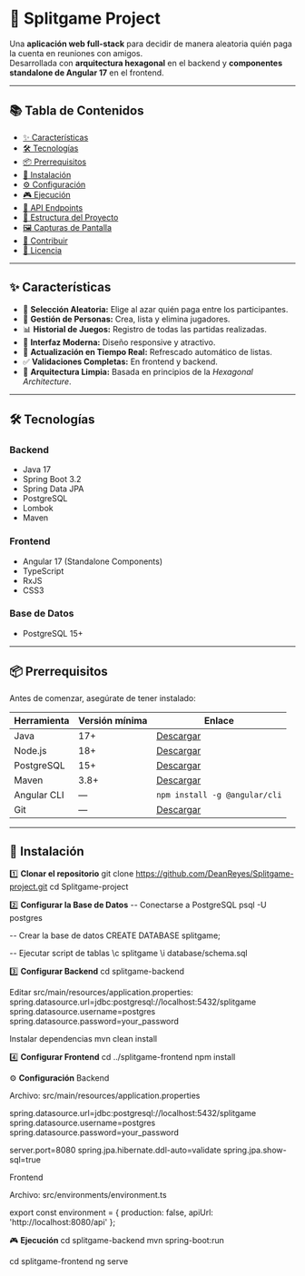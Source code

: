 # 🎲 Splitgame Project

Una **aplicación web full-stack** para decidir de manera aleatoria quién paga la cuenta en reuniones con amigos.  
Desarrollada con **arquitectura hexagonal** en el backend y **componentes standalone de Angular 17** en el frontend.

---

## 📚 Tabla de Contenidos

- [✨ Características](#-características)
- [🛠 Tecnologías](#-tecnologías)
- [📦 Prerrequisitos](#-prerrequisitos)
- [🚀 Instalación](#-instalación)
- [⚙️ Configuración](#️-configuración)
- [🎮 Ejecución](#-ejecución)
- [📡 API Endpoints](#-api-endpoints)
- [📂 Estructura del Proyecto](#-estructura-del-proyecto)
- [🖼️ Capturas de Pantalla](#️-capturas-de-pantalla)
- [🤝 Contribuir](#-contribuir)
- [📄 Licencia](#-licencia)

---

## ✨ Características

- 🎲 **Selección Aleatoria:** Elige al azar quién paga entre los participantes.  
- 👥 **Gestión de Personas:** Crea, lista y elimina jugadores.  
- 📊 **Historial de Juegos:** Registro de todas las partidas realizadas.  
- 🎨 **Interfaz Moderna:** Diseño responsive y atractivo.  
- 🔄 **Actualización en Tiempo Real:** Refrescado automático de listas.  
- ✅ **Validaciones Completas:** En frontend y backend.  
- 🧱 **Arquitectura Limpia:** Basada en principios de la *Hexagonal Architecture*.  

---

## 🛠 Tecnologías

### Backend
- Java 17  
- Spring Boot 3.2  
- Spring Data JPA  
- PostgreSQL  
- Lombok  
- Maven  

### Frontend
- Angular 17 (Standalone Components)  
- TypeScript  
- RxJS  
- CSS3  

### Base de Datos
- PostgreSQL 15+  

---

## 📦 Prerrequisitos

Antes de comenzar, asegúrate de tener instalado:

| Herramienta | Versión mínima | Enlace |
|--------------|----------------|--------|
| Java | 17+ | [Descargar](https://adoptium.net) |
| Node.js | 18+ | [Descargar](https://nodejs.org) |
| PostgreSQL | 15+ | [Descargar](https://www.postgresql.org/download/) |
| Maven | 3.8+ | [Descargar](https://maven.apache.org/download.cgi) |
| Angular CLI | — | `npm install -g @angular/cli` |
| Git | — | [Descargar](https://git-scm.com/downloads) |

---

## 🚀 Instalación

1️⃣ **Clonar el repositorio**
git clone https://github.com/DeanReyes/Splitgame-project.git
cd Splitgame-project

2️⃣ **Configurar la Base de Datos**
-- Conectarse a PostgreSQL
psql -U postgres

-- Crear la base de datos
CREATE DATABASE splitgame;

-- Ejecutar script de tablas
\c splitgame
\i database/schema.sql

3️⃣ **Configurar Backend**
cd splitgame-backend

Editar src/main/resources/application.properties:
spring.datasource.url=jdbc:postgresql://localhost:5432/splitgame
spring.datasource.username=postgres
spring.datasource.password=your_password

Instalar dependencias
mvn clean install

4️⃣ **Configurar Frontend**
cd ../splitgame-frontend
npm install

⚙️ **Configuración**
Backend

Archivo: src/main/resources/application.properties

spring.datasource.url=jdbc:postgresql://localhost:5432/splitgame
spring.datasource.username=postgres
spring.datasource.password=your_password

server.port=8080
spring.jpa.hibernate.ddl-auto=validate
spring.jpa.show-sql=true

Frontend

Archivo: src/environments/environment.ts

export const environment = {
  production: false,
  apiUrl: 'http://localhost:8080/api'
};

🎮 **Ejecución**
cd splitgame-backend
mvn spring-boot:run

cd splitgame-frontend
ng serve
